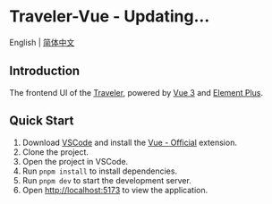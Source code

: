 # Traveler-Vue - Updating...

English | [简体中文](./README.zh-CN.md)

## Introduction

The frontend UI of the [Traveler](https://github.com/SoldierRMB/Traveler), powered by [Vue 3](https://vuejs.org) and [Element Plus](https://element-plus.org/).

## Quick Start

1. Download [VSCode](https://code.visualstudio.com/) and install the [Vue - Official](https://marketplace.visualstudio.com/items?itemName=Vue.volar) extension.
2. Clone the project.
3. Open the project in VSCode.
4. Run `pnpm install` to install dependencies.
5. Run `pnpm dev` to start the development server.
6. Open [http://localhost:5173](http://localhost:5173) to view the application.
